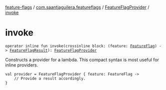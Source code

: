 [feature-flags](../../index.md) / [com.saantiaguilera.featureflags](../index.md) / [FeatureFlagProvider](index.md) / [invoke](./invoke.md)

# invoke

`operator inline fun invoke(crossinline block: (feature: `[`FeatureFlag`](../-feature-flag/index.md)`) -> `[`FeatureFlagResult`](../-feature-flag-result/index.md)`): `[`FeatureFlagProvider`](index.md)

Constructs a provider for a lambda. This compact syntax is most useful for inline
providers.

```
val provider = FeatureFlagProvider { feature: FeatureFlag ->
    // Provide a result accordingly.
}
```

